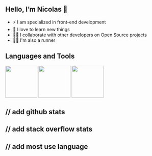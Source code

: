 Hello, I’m Nicolas 👋 
---

- ⚡ I am specialized in front-end development 
- 🌱 I love to learn new things
- 🐱‍👤 I collaborate with other developers on Open Source projects
- 🏃‍♂️ I'm also a runner

Languages and Tools
--

<img src="https://user-images.githubusercontent.com/90917212/188749562-56aa4951-1371-4410-9f98-568dfd97cb0e.png" width="100" height="100"/>   <img src="https://user-images.githubusercontent.com/90917212/188749476-1f822e6f-4706-4404-b81a-b0fe5d3c03e3.png" width="100" height="100" />    <img src="https://user-images.githubusercontent.com/90917212/188749619-2c6e5787-c1c4-4968-bd19-9f69283b90c6.png" width="100" height="100" />


// add github stats
--
// add stack overflow stats
--
// add most use language
--
